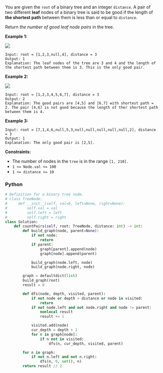 You are given the  `root`  of a binary tree and an integer  `distance`. A pair of two different  **leaf**  nodes of a
binary tree is said to be good if the length of  **the shortest path**  between them is less than or equal
to  `distance`.

Return  _the number of good leaf node pairs_  in the tree.

**Example 1:**

![](https://assets.leetcode.com/uploads/2020/07/09/e1.jpg)

```
Input: root = [1,2,3,null,4], distance = 3
Output: 1
Explanation: The leaf nodes of the tree are 3 and 4 and the length of the shortest path between them is 3. This is the only good pair.
```

**Example 2:**

![](https://assets.leetcode.com/uploads/2020/07/09/e2.jpg)

```
Input: root = [1,2,3,4,5,6,7], distance = 3
Output: 2
Explanation: The good pairs are [4,5] and [6,7] with shortest path = 2. The pair [4,6] is not good because the length of ther shortest path between them is 4.
```

**Example 3:**

```
Input: root = [7,1,4,6,null,5,3,null,null,null,null,null,2], distance = 3
Output: 1
Explanation: The only good pair is [2,5].
```

**Constraints:**

- The number of nodes in the  `tree`  is in the range  `[1, 210].`
- `1 <= Node.val <= 100`
- `1 <= distance <= 10`

### Python

```python
# Definition for a binary tree node.
# class TreeNode:
#     def __init__(self, val=0, left=None, right=None):
#         self.val = val
#         self.left = left
#         self.right = right
class Solution:
    def countPairs(self, root: TreeNode, distance: int) -> int:
        def build_graph(node, parent=None):
            if not node:
                return
            if parent:
                graph[parent].append(node)
                graph[node].append(parent)

            build_graph(node.left, node)
            build_graph(node.right, node)

        graph = defaultdict(list)
        build_graph(root)
        result = 0

        def dfs(node, depth, visited, parent):
            if not node or depth > distance or node in visited:
                return
            if not node.left and not node.right and node != parent:
                nonlocal result
                result += 1

            visited.add(node)
            cur_depth = depth + 1
            for n in graph[node]:
                if n not in visited:
                    dfs(n, cur_depth, visited, parent)

        for n in graph:
            if not n.left and not n.right:
                dfs(n, 0, set(), n)
        return result // 2
```